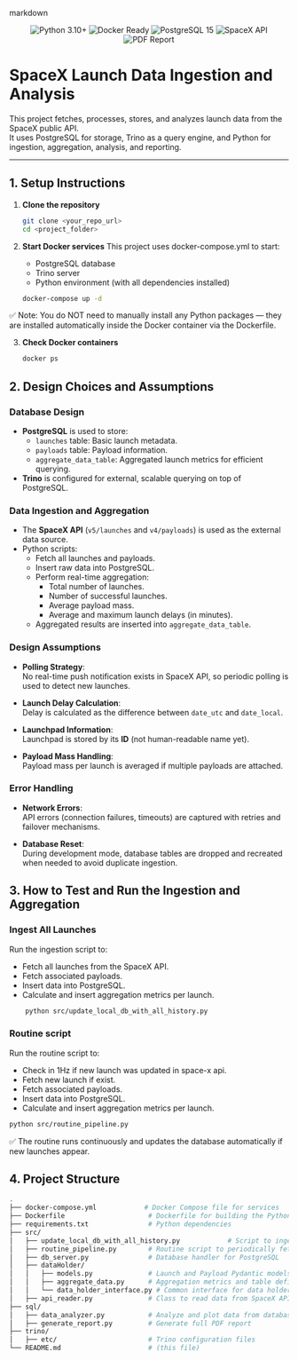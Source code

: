 markdown
<p align="center">
  <img src="https://img.shields.io/badge/Python-3.10%2B-blue" alt="Python 3.10+">
  <img src="https://img.shields.io/badge/Docker-Ready-blue" alt="Docker Ready">
  <img src="https://img.shields.io/badge/PostgreSQL-15-blue" alt="PostgreSQL 15">
  <img src="https://img.shields.io/badge/SpaceX-API-blue" alt="SpaceX API">
  <img src="https://img.shields.io/badge/Report-PDF-green" alt="PDF Report">
</p>

# SpaceX Launch Data Ingestion and Analysis

This project fetches, processes, stores, and analyzes launch data from the SpaceX public API.  
It uses PostgreSQL for storage, Trino as a query engine, and Python for ingestion, aggregation, analysis, and reporting.

---

## 1. Setup Instructions

1. **Clone the repository**  
   ```bash
   git clone <your_repo_url>
   cd <project_folder>
2. **Start Docker services**
This project uses docker-compose.yml to start:
    - PostgreSQL database
    - Trino server
    - Python environment (with all dependencies installed)

    ```bash
    docker-compose up -d
✅ Note: You do NOT need to manually install any Python packages — they are installed automatically inside the Docker container via the Dockerfile.

3. **Check Docker containers**
    ```bash
    docker ps

## 2. Design Choices and Assumptions

### Database Design

- **PostgreSQL** is used to store:
  - `launches` table: Basic launch metadata.
  - `payloads` table: Payload information.
  - `aggregate_data_table`: Aggregated launch metrics for efficient querying.
- **Trino** is configured for external, scalable querying on top of PostgreSQL.

### Data Ingestion and Aggregation

- The **SpaceX API** (`v5/launches` and `v4/payloads`) is used as the external data source.
- Python scripts:
  - Fetch all launches and payloads.
  - Insert raw data into PostgreSQL.
  - Perform real-time aggregation:
    - Total number of launches.
    - Number of successful launches.
    - Average payload mass.
    - Average and maximum launch delays (in minutes).
  - Aggregated results are inserted into `aggregate_data_table`.

### Design Assumptions

- **Polling Strategy**:  
  No real-time push notification exists in SpaceX API, so periodic polling is used to detect new launches.

- **Launch Delay Calculation**:  
  Delay is calculated as the difference between `date_utc` and `date_local`.

- **Launchpad Information**:  
  Launchpad is stored by its **ID** (not human-readable name yet).

- **Payload Mass Handling**:  
  Payload mass per launch is averaged if multiple payloads are attached.

### Error Handling

- **Network Errors**:  
  API errors (connection failures, timeouts) are captured with retries and failover mechanisms.

- **Database Reset**:  
  During development mode, database tables are dropped and recreated when needed to avoid duplicate ingestion.


## 3. How to Test and Run the Ingestion and Aggregation

### Ingest All Launches

Run the ingestion script to:

- Fetch all launches from the SpaceX API.
- Fetch associated payloads.
- Insert data into PostgreSQL.
- Calculate and insert aggregation metrics per launch.

```bash
    python src/update_local_db_with_all_history.py
```

### Routine script
Run the routine script to:

- Check in 1Hz if new launch was updated in space-x api.
- Fetch new launch if exist.
- Fetch associated payloads.
- Insert data into PostgreSQL.
- Calculate and insert aggregation metrics per launch.

```bash
python src/routine_pipeline.py
```
✅ The routine runs continuously and updates the database automatically if new launches appear.

## 4. Project Structure

```bash
.
├── docker-compose.yml            # Docker Compose file for services
├── Dockerfile                     # Dockerfile for building the Python environment
├── requirements.txt               # Python dependencies
├── src/
│   ├── update_local_db_with_all_history.py            # Script to ingest all historical launches and payloads
│   ├── routine_pipeline.py        # Routine script to periodically fetch new launches
│   ├── db_server.py               # Database handler for PostgreSQL
│   ├── dataHolder/
│   │   ├── models.py              # Launch and Payload Pydantic models
│   │   ├── aggregate_data.py      # Aggregation metrics and table definition
│   │   └── data_holder_interface.py # Common interface for data holder classes
│   ├── api_reader.py              # Class to read data from SpaceX API
├── sql/
│   ├── data_analyzer.py           # Analyze and plot data from database
│   ├── generate_report.py         # Generate full PDF report
├── trino/
│   ├── etc/                       # Trino configuration files
└── README.md                      # (this file)



